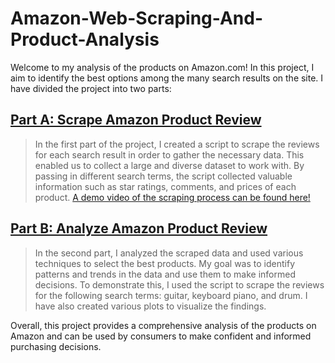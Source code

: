 # Amazon-Web-Scraping-And-Product-Analysis

Welcome to my analysis of the products on Amazon.com! In this project, I aim to identify the best options among the many search results on the site. I have divided the project into two parts:

## [Part A: Scrape Amazon Product Review](https://github.com/Johneration/Amazon-Web-Scraping-And-Product-Analysis/blob/main/1.%20scrape_amazon_product_review.ipynb)
> In the first part of the project, I created a script to scrape the reviews for each search result in order to gather the necessary data. This enabled us to collect a large and diverse dataset to work with. By passing in different search terms, the script collected valuable information such as star ratings, comments, and prices of each product. [A demo video of the scraping process can be found here!](https://github.com/Johneration/Amazon-Web-Scraping-And-Product-Analysis/blob/main/web-scraper-demo-video.mp4?raw=true)

## [Part B: Analyze Amazon Product Review](https://github.com/Johneration/Amazon-Web-Scraping-And-Product-Analysis/blob/main/2.%20analyze_amazon_product_review.ipynb)
> In the second part, I analyzed the scraped data and used various techniques to select the best products. My goal was to identify patterns and trends in the data and use them to make informed decisions. To demonstrate this, I used the script to scrape the reviews for the following search terms: guitar, keyboard piano, and drum. I have also created various plots to visualize the findings.

Overall, this project provides a comprehensive analysis of the products on Amazon and can be used by consumers to make confident and informed purchasing decisions.
